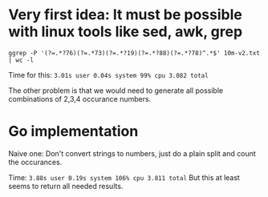 # Very first idea: It must be possible with linux tools like sed, awk, grep

```ggrep -P '(?=.*?76)(?=.*73)(?=.*?19)(?=.*?88)(?=.*?78)^.*$' 10m-v2.txt | wc -l ```

Time for this: `3.01s user 0.04s system 99% cpu 3.082 total`

The other problem is that we would need to generate all possible combinations of 2,3,4 occurance numbers.

# Go implementation

Naive one: Don't convert strings to numbers, just do a plain split and count the occurances.

Time: `3.88s user 0.19s system 106% cpu 3.811 total` But this at least seems to return all needed results.
